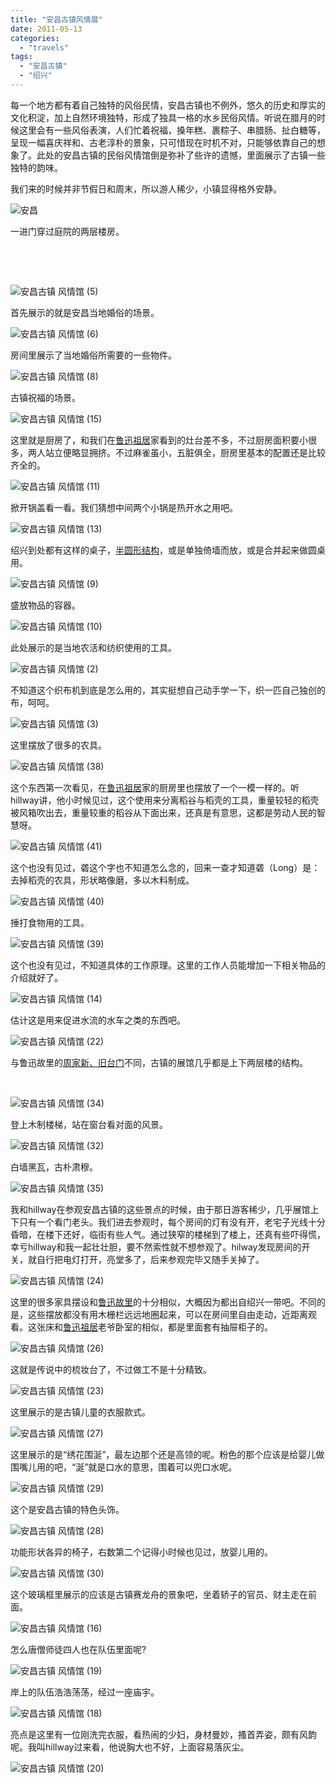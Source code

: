```yaml
---
title: "安昌古镇风情展"
date: 2011-05-13
categories: 
  - "travels"
tags: 
  - "安昌古镇"
  - "绍兴"
---
```


每一个地方都有着自己独特的风俗民情，安昌古镇也不例外，悠久的历史和厚实的文化积淀，加上自然环境独特，形成了独具一格的水乡民俗风情。听说在腊月的时候这里会有一些风俗表演，人们忙着祝福，搡年糕、裹粽子、串腊肠、扯白糖等，呈现一幅喜庆祥和、古老淳朴的景象，只可惜现在时机不对，只能够依靠自己的想象了。此处的安昌古镇的民俗风情馆倒是弥补了些许的遗憾，里面展示了古镇一些独特的韵味。

我们来的时候并非节假日和周末，所以游人稀少，小镇显得格外安静。

![安昌](images/5714999343_07e401865f_z.jpg)

<!--more-->一进门穿过庭院的两层楼房。

 

 

![安昌古镇 风情馆 (5)](images/5712356215_7ebb42caae_z.jpg)

首先展示的就是安昌当地婚俗的场景。

![安昌古镇 风情馆 (6)](images/5712356023_6c0a80bcfa_z.jpg)

房间里展示了当地婚俗所需要的一些物件。

![安昌古镇 风情馆 (8)](images/5712358915_18dcc44654_z.jpg)

古镇祝福的场景。

![安昌古镇 风情馆 (15)](images/5712357069_95d981e899_z.jpg)

这里就是厨房了，和我们在[鲁迅祖居](https://www.jfsay.com/archives/284.html "寻访周家台门")家看到的灶台差不多，不过厨房面积要小很多，两人站立便略显拥挤。不过麻雀虽小，五脏俱全，厨房里基本的配置还是比较齐全的。

![安昌古镇 风情馆 (11)](images/5712919330_10e8833528_z.jpg)

掀开锅盖看一看。我们猜想中间两个小锅是热开水之用吧。

![安昌古镇 风情馆 (13)](images/5712920052_fbfdd108dc_z.jpg)

绍兴到处都有这样的桌子，[半圆形结构](https://www.jfsay.com/archives/284.html "寻访周家台门")，或是单独倚墙而放，或是合并起来做圆桌用。

![安昌古镇 风情馆 (9)](images/5712358429_c77d514665_z.jpg)

盛放物品的容器。

![安昌古镇 风情馆 (10)](images/5712919790_2b4d618c45_z.jpg)

此处展示的是当地农活和纺织使用的工具。

![安昌古镇 风情馆 (2)](images/5712918006_c942c70494_z.jpg)

不知道这个织布机到底是怎么用的，其实挺想自己动手学一下，织一匹自己独创的布，呵呵。

![安昌古镇 风情馆 (3)](images/5712918650_b970d2e411_z.jpg)

这里摆放了很多的农具。

![安昌古镇 风情馆 (38)](images/5712926834_f67c1bb1ca_z.jpg)

这个东西第一次看见，在[鲁迅祖居](https://www.jfsay.com/archives/284.html "寻访周家台门")家的厨房里也摆放了一个一模一样的。听hillway讲，他小时候见过，这个使用来分离稻谷与稻壳的工具，重量较轻的稻壳被风箱吹出去，重量较重的稻谷从下面出来，还真是有意思，这都是劳动人民的智慧呀。

![安昌古镇 风情馆 (41)](images/5712365653_402b6c7395_z.jpg)

这个也没有见过，砻这个字也不知道怎么念的，回来一查才知道砻（Long）是：去掉稻壳的农具，形状略像磨，多以木料制成。

![安昌古镇 风情馆 (40)](images/5712927146_6ee6e19074_z.jpg)

捶打食物用的工具。

![安昌古镇 风情馆 (39)](images/5712926266_ea98005070_z.jpg)

这个也没有见过，不知道具体的工作原理。这里的工作人员能增加一下相关物品的介绍就好了。

![安昌古镇 风情馆 (14)](images/5712359037_a040922a9c_z.jpg)

估计这是用来促进水流的水车之类的东西吧。

![安昌古镇 风情馆 (22)](images/5712923272_f6b92a5d32_z.jpg)

与鲁迅故里的[周家新、旧台门](https://www.jfsay.com/archives/284.html "寻访周家台门")不同，古镇的展馆几乎都是上下两层楼的结构。

 

![安昌古镇 风情馆 (34)](images/5712364483_407b33552b_z.jpg)

登上木制楼梯，站在窗台看对面的风景。

![安昌古镇 风情馆 (32)](images/5712926022_bb8f1e523a_z.jpg)

白墙黑瓦，古朴肃穆。

![安昌古镇 风情馆 (35)](images/5712364813_ae11b07b2d_z.jpg)

我和hillway在参观安昌古镇的这些景点的时候，由于那日游客稀少，几乎展馆上下只有一个看门老头。我们进去参观时，每个房间的灯有没有开，老宅子光线十分昏暗，在楼下还好，临街有些人气。通过狭窄的楼梯到了楼上，还真有些吓得慌，幸亏hillway和我一起壮壮胆，要不然索性就不想参观了。hilway发现房间的开关，就自行把电灯打开，亮堂多了，后来参观完毕又随手关掉了。

![安昌古镇 风情馆 (24)](images/5712923824_545f5ba004_z.jpg)

这里的很多家具摆设和[鲁迅故里](https://www.jfsay.com/archives/284.html "寻访周家台门")的十分相似，大概因为都出自绍兴一带吧。不同的是，这些摆放都没有用木栅栏远远地圈起来，可以在房间里自由走动，近距离观看。这张床和[鲁迅祖居](https://www.jfsay.com/archives/284.html "寻访周家台门")老爷卧室的相似，都是里面套有抽屉柜子的。

![安昌古镇 风情馆 (26)](images/5712363627_2f4fca40e3_z.jpg)

这就是传说中的梳妆台了，不过做工不是十分精致。

![安昌古镇 风情馆 (23)](images/5712923384_90fd019312_z.jpg)

这里展示的是古镇儿童的衣服款式。

![安昌古镇 风情馆 (27)](images/5712924922_8843b9f175_z.jpg)

这里展示的是“绣花围涎”，最左边那个还是高领的呢。粉色的那个应该是给婴儿做围嘴儿用的吧，“涎”就是口水的意思，围着可以兜口水呢。

![安昌古镇 风情馆 (29)](images/5712925674_b6933b0308_z.jpg)

这个是安昌古镇的特色头饰。

![安昌古镇 风情馆 (28)](images/5712924100_02272502d8_z.jpg)

功能形状各异的椅子，右数第二个记得小时候也见过，放婴儿用的。

![安昌古镇 风情馆 (30)](images/5712362705_ee0fdaefd7_z.jpg)

这个玻璃框里展示的应该是古镇赛龙舟的景象吧，坐着轿子的官员、财主走在前面。

![安昌古镇 风情馆 (16)](images/5712359463_ec3a596ea4_z.jpg)

怎么唐僧师徒四人也在队伍里面呢?

![安昌古镇 风情馆 (19)](images/5712921812_c4c18349c1_z.jpg)

岸上的队伍浩浩荡荡，经过一座庙宇。

![安昌古镇 风情馆 (18)](images/5712359169_8427ae61cb_z.jpg)

亮点是这里有一位刚洗完衣服，看热闹的少妇，身材曼妙，搔首弄姿，颇有风韵呢。我叫hillway过来看，他说胸大也不好，上面容易落灰尘。

![安昌古镇 风情馆 (20)](images/5712359295_03e5f8698a_z.jpg)
